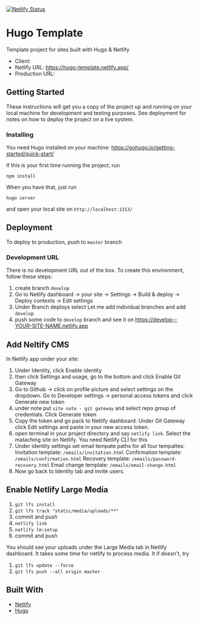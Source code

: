 [![Netlify Status](https://api.netlify.com/api/v1/badges/258a10dd-ef97-4e72-80ed-9d7efc84d8a8/deploy-status)](https://app.netlify.com/sites/hugo-template/deploys)

# Hugo Template

Template project for sites built with Hugo & Netlify

* Client:
* Netlify URL: https://hugo-template.netlify.app/
* Production URL:

## Getting Started

These instructions will get you a copy of the project up and running on your local machine for development and testing purposes. See deployment for notes on how to deploy the project on a live system.

### Installing

You need Hugo installed on your machine: <https://gohugo.io/getting-started/quick-start/>

If this is your first time running the project, run

`npm install`

When you have that, just run

`hugo server`

and open your local site on `http://localhost:1313/`

## Deployment

To deploy to production, push to `master` branch

### Development URL

There is no development URL out of the box. To create this environment, follow these steps:

1. create branch `develop`
2. Go to Netlify dashboard -> your site -> Settings -> Build & deploy -> Deploy contexts -> Edit settings
3. Under Branch deploys select Let me add individual branches and add `develop`
4. push some code to `develop` branch and see it on https://develop--YOUR-SITE-NAME.netlify.app

## Add Neltify CMS

In Netlify app under your site:

1. Under Identity, click Enable identity
2. then click Settings and usage, go to the bottom and click Enable Git Gateway
3. Go to Github -> click on profile picture and select settings on the dropdown. Go to Developer settings -> personal access tokens and click Generate new token
4. under note put `site note - git gateway` and select repo group of credentials. Click Generate token
5. Copy the token and go pack to Netlify dashboard. Under Git Gateway click Edit settings and paste in your new access token.
6. open terminal in your project directory and say `netlify link`. Select the mataching site on Netlify. You need Netlify CLI for this
7. Under identity settings set email tempate paths for all four tempaltes:
   Invitation template: `/emails/invitation.html`
   Confirmation template: `/emails/confirmation.html`
   Recovery template: `/emails/password-recovery.html`
   Email change template: `/emails/email-change.html`
7. Now go back to Identity tab and invite users.

## Enable Netlify Large Media

1. `git lfs install`
2. `git lfs track "static/media/uploads/**"`
3. commit and push
4. `netlify link`
5. `netlify lm:setup`
6. commit and push

You should see your uploads under the Large Media tab in Netlify dashboard. It takes some time for netlify to process media. It if doesn't, try

1. `git lfs update --force`
2. `git lfs push --all origin master`

## Built With

* [Netlify](https://www.netlify.com)
* [Hugo](https://gohugo.io/)
